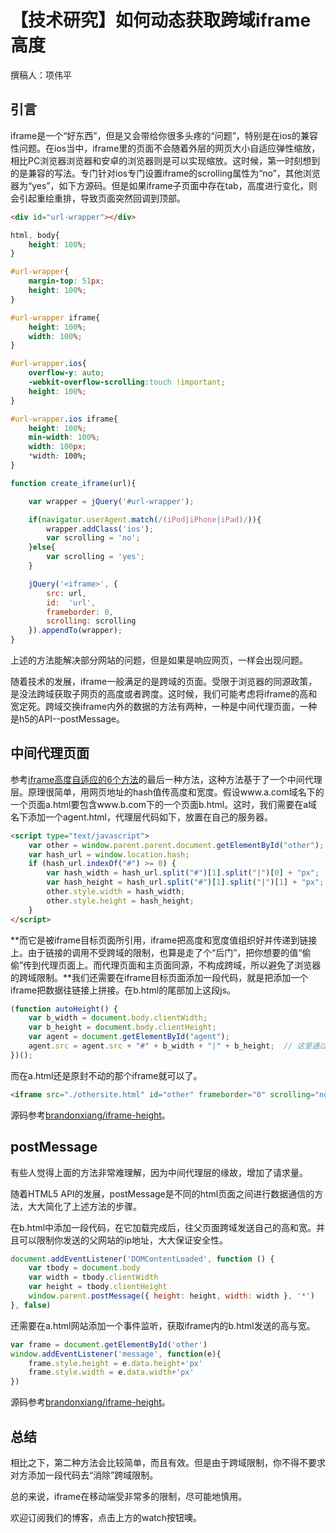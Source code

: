 # 【技术研究】如何动态获取跨域iframe高度

撰稿人：项伟平

## 引言

iframe是一个“好东西”，但是又会带给你很多头疼的“问题”，特别是在ios的兼容性问题。在ios当中，iframe里的页面不会随着外层的网页大小自适应弹性缩放，相比PC浏览器浏览器和安卓的浏览器则是可以实现缩放。这时候，第一时刻想到的是兼容的写法。专门针对ios专门设置iframe的scrolling属性为“no”，其他浏览器为“yes”，如下方源码。但是如果iframe子页面中存在tab，高度进行变化，则会引起重绘重排，导致页面突然回调到顶部。

```html
<div id="url-wrapper"></div>
```

```css
html, body{
    height: 100%;
}

#url-wrapper{
    margin-top: 51px;
    height: 100%;
}

#url-wrapper iframe{
    height: 100%;
    width: 100%;
}

#url-wrapper.ios{
    overflow-y: auto;
    -webkit-overflow-scrolling:touch !important;
    height: 100%;
}

#url-wrapper.ios iframe{
    height: 100%;
    min-width: 100%;
    width: 100px;
    *width: 100%;
}
```

```javascript
function create_iframe(url){

    var wrapper = jQuery('#url-wrapper');

    if(navigator.userAgent.match(/(iPod|iPhone|iPad)/)){
        wrapper.addClass('ios');
        var scrolling = 'no';
    }else{
        var scrolling = 'yes';
    }

    jQuery('<iframe>', {
        src: url,
        id:  'url',
        frameborder: 0,
        scrolling: scrolling
    }).appendTo(wrapper);
}
```

上述的方法能解决部分网站的问题，但是如果是响应网页，一样会出现问题。

随着技术的发展，iframe一般满足的是跨域的页面。受限于浏览器的同源政策，是没法跨域获取子网页的高度或者跨度。这时候，我们可能考虑将iframe的高和宽定死。跨域交换iframe内外的数据的方法有两种，一种是中间代理页面，一种是h5的API--postMessage。

## 中间代理页面

参考[iframe高度自适应的6个方法](http://caibaojian.com/iframe-adjust-content-height.html)的最后一种方法，这种方法基于了一个中间代理层。原理很简单，用网页地址的hash值传高度和宽度。假设www.a.com域名下的一个页面a.html要包含www.b.com下的一个页面b.html。这时，我们需要在a域名下添加一个agent.html，代理层代码如下，放置在自己的服务器。

```html
<script type="text/javascript">
    var other = window.parent.parent.document.getElementById("other");
    var hash_url = window.location.hash;
    if (hash_url.indexOf("#") >= 0) {
        var hash_width = hash_url.split("#")[1].split("|")[0] + "px";
        var hash_height = hash_url.split("#")[1].split("|")[1] + "px";
        other.style.width = hash_width;
        other.style.height = hash_height;
    }
</script>
```

**而它是被iframe目标页面所引用，iframe把高度和宽度值组织好并传递到链接上。由于链接的调用不受跨域的限制，也算是走了个“后门”，把你想要的值“偷偷”传到代理页面上。而代理页面和主页面同源，不构成跨域，所以避免了浏览器的跨域限制。**我们还需要在iframe目标页面添加一段代码，就是把添加一个iframe把数据往链接上拼接。在b.html的尾部加上这段js。

```javascript
(function autoHeight() {
    var b_width = document.body.clientWidth;
    var b_height = document.body.clientHeight;
    var agent = document.getElementById("agent");
    agent.src = agent.src + "#" + b_width + "|" + b_height;  // 这里通过hash传递b.htm的宽高
})();
```

而在a.html还是原封不动的那个iframe就可以了。

```html
<iframe src="./othersite.html" id="other" frameborder="0" scrolling="no" style="border:0px;"></iframe>
```

源码参考[brandonxiang/iframe-height](https://github.com/brandonxiang/iframe-height/tree/master/agent)。

## postMessage

有些人觉得上面的方法非常难理解，因为中间代理层的缘故，增加了请求量。

随着HTML5 API的发展，postMessage是不同的html页面之间进行数据通信的方法，大大简化了上述方法的步骤。

在b.html中添加一段代码，在它加载完成后，往父页面跨域发送自己的高和宽。并且可以限制你发送的父网站的ip地址，大大保证安全性。

```javascript
document.addEventListener('DOMContentLoaded', function () {
    var tbody = document.body
    var width = tbody.clientWidth
    var height = tbody.clientHeight
    window.parent.postMessage({ height: height, width: width }, '*')
}, false)
```

还需要在a.html网站添加一个事件监听，获取iframe内的b.html发送的高与宽。

```javascript
var frame = document.getElementById('other')
window.addEventListener('message', function(e){
    frame.style.height = e.data.height+'px'
    frame.style.width = e.data.width+'px'
})
```

源码参考[brandonxiang/iframe-height](https://github.com/brandonxiang/iframe-height/tree/master/postmessage)。

## 总结

相比之下，第二种方法会比较简单，而且有效。但是由于跨域限制，你不得不要求对方添加一段代码去“消除”跨域限制。

总的来说，iframe在移动端受非常多的限制，尽可能地慎用。

欢迎订阅我们的博客，点击上方的watch按钮噢。
